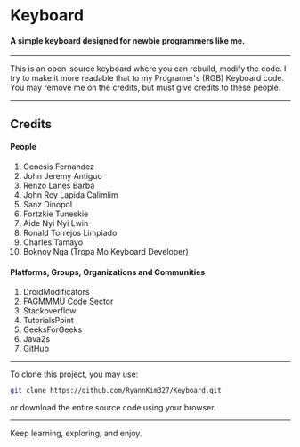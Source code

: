 # Keyboard
#### A simple keyboard designed for newbie programmers like me.
---
This is an open-source keyboard where you can rebuild, modify the code. I try to make it more readable that to my Programer's (RGB) Keyboard code. You may remove me on the credits, but must give credits to these people.

---
## Credits
#### People
1. Genesis Fernandez
2. John Jeremy Antiguo
3. Renzo Lanes Barba
4. John Roy Lapida Calimlim
5. Sanz Dinopol
6. Fortzkie Tuneskie
7. Aide Nyi Nyi Lwin
8. Ronald Torrejos Limpiado
9. Charles Tamayo
10. Boknoy Nga (Tropa Mo Keyboard Developer)
#### Platforms, Groups, Organizations and Communities
1. DroidModificators
2. FAGMMMU Code Sector
3. Stackoverflow
4. TutorialsPoint
5. GeeksForGeeks
6. Java2s
7. GitHub
---
To clone this project, you may use:
```bash
git clone https://github.com/RyannKim327/Keyboard.git
```
or download the entire source code using your browser.

---
Keep learning, exploring, and enjoy.